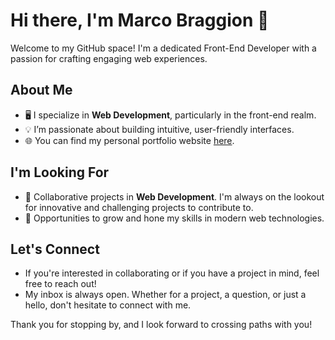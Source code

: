 # Hi there, I'm Marco Braggion 👋

Welcome to my GitHub space! I'm a dedicated Front-End Developer with a passion for crafting engaging web experiences.

## About Me

- 🖥️ I specialize in **Web Development**, particularly in the front-end realm.
- 💡 I’m passionate about building intuitive, user-friendly interfaces.
- 🌐 You can find my personal portfolio website [here](https://marcoates.github.io/MB-website/).

## I'm Looking For

- 🤝 Collaborative projects in **Web Development**. I'm always on the lookout for innovative and challenging projects to contribute to.
- 🌱 Opportunities to grow and hone my skills in modern web technologies.

## Let's Connect

- If you're interested in collaborating or if you have a project in mind, feel free to reach out!
- My inbox is always open. Whether for a project, a question, or just a hello, don't hesitate to connect with me.

Thank you for stopping by, and I look forward to crossing paths with you!


